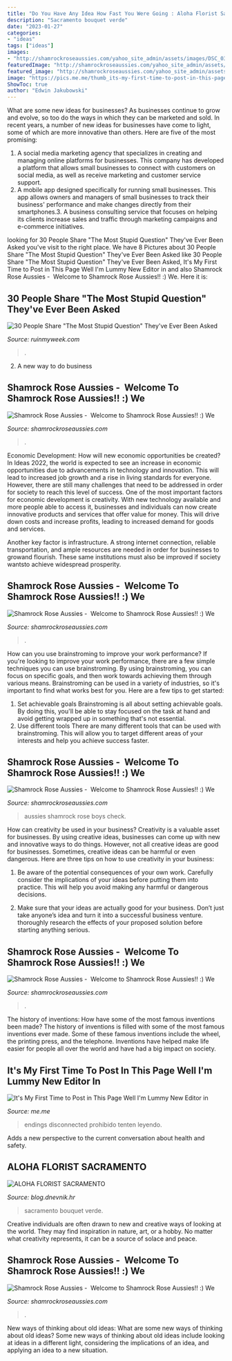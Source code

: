 ```yaml
---
title: "Do You Have Any Idea How Fast You Were Going : Aloha Florist Sacramento"
description: "Sacramento bouquet verde"
date: "2023-01-27"
categories:
- "ideas"
tags: ["ideas"]
images:
- "http://shamrockroseaussies.com/yahoo_site_admin/assets/images/DSC_0349.95233123_std.jpg"
featuredImage: "http://shamrockroseaussies.com/yahoo_site_admin/assets/images/DSC_0104.10902513_std.jpg"
featured_image: "http://shamrockroseaussies.com/yahoo_site_admin/assets/images/DSC_0587.312123803_std.JPG"
image: "https://pics.me.me/thumb_its-my-first-time-to-post-in-this-page-well-9623038.png"
ShowToc: true
author: "Edwin Jakubowski"
---
```



What are some new ideas for businesses?
As businesses continue to grow and evolve, so too do the ways in which they can be marketed and sold. In recent years, a number of new ideas for businesses have come to light, some of which are more innovative than others. Here are five of the most promising:
1. A social media marketing agency that specializes in creating and managing online platforms for businesses. This company has developed a platform that allows small businesses to connect with customers on social media, as well as receive marketing and customer service support.
2. A mobile app designed specifically for running small businesses. This app allows owners and managers of small businesses to track their business' performance and make changes directly from their smartphones.3. A business consulting service that focuses on helping its clients increase sales and traffic through marketing campaigns and e-commerce initiatives.
	

		
looking for 30 People Share &quot;The Most Stupid Question&quot; They&#039;ve Ever Been Asked you've visit to the right place. We have 8 Pictures about 30 People Share &quot;The Most Stupid Question&quot; They&#039;ve Ever Been Asked like 30 People Share &quot;The Most Stupid Question&quot; They&#039;ve Ever Been Asked, It&#039;s My First Time to Post in This Page Well I&#039;m Lummy New Editor in and also Shamrock Rose Aussies - ﻿﻿﻿ Welcome to Shamrock Rose Aussies!! :) We. Here it is:
		
    
## 30 People Share &quot;The Most Stupid Question&quot; They&#039;ve Ever Been Asked

<img loading=lazy src="https://cdn.ruinmyweek.com/wp-content/uploads/2020/06/16124203/stupid-questions.jpg" onerror="this.onerror=null;this.src='https://tse3.mm.bing.net/th?id=OIP.PZMwISnuR_3AJKk7lLUgVgHaD4&amp;pid=15.1';" alt="30 People Share &quot;The Most Stupid Question&quot; They&#039;ve Ever Been Asked">

_Source: ruinmyweek.com_

>. 

	

2. A new way to do business 

    
## Shamrock Rose Aussies - ﻿﻿﻿ Welcome To Shamrock Rose Aussies!! :) We

<img loading=lazy src="http://shamrockroseaussies.com/yahoo_site_admin/assets/images/DSC_0587.312123803_std.JPG" onerror="this.onerror=null;this.src='https://tse2.mm.bing.net/th?id=OIP.vu1wUgCG7TsNwsEum4mJ1AHaEI&amp;pid=15.1';" alt="Shamrock Rose Aussies - ﻿﻿﻿ Welcome to Shamrock Rose Aussies!! :) We">

_Source: shamrockroseaussies.com_

>. 

	

Economic Development: How will new economic opportunities be created?
In Ideas 2022, the world is expected to see an increase in economic opportunities due to advancements in technology and innovation. This will lead to increased job growth and a rise in living standards for everyone. However, there are still many challenges that need to be addressed in order for society to reach this level of success. 
One of the most important factors for economic development is creativity. With new technology available and more people able to access it, businesses and individuals can now create innovative products and services that offer value for money. This will drive down costs and increase profits, leading to increased demand for goods and services.

Another key factor is infrastructure. A strong internet connection, reliable transportation, and ample resources are needed in order for businesses to growand flourish. These same institutions must also be improved if society wantsto achieve widespread prosperity.

    
## Shamrock Rose Aussies - ﻿﻿﻿ Welcome To Shamrock Rose Aussies!! :) We

<img loading=lazy src="http://shamrockroseaussies.com/yahoo_site_admin/assets/images/DSC_0349.95233123_std.jpg" onerror="this.onerror=null;this.src='https://tse1.mm.bing.net/th?id=OIP.XN2iUvDr9b744v4SBwNomwHaE-&amp;pid=15.1';" alt="Shamrock Rose Aussies - ﻿﻿﻿ Welcome to Shamrock Rose Aussies!! :) We">

_Source: shamrockroseaussies.com_

>. 

	

How can you use brainstroming to improve your work performance?
If you're looking to improve your work performance, there are a few simple techniques you can use brainstroming. By using brainstroming, you can focus on specific goals, and then work towards achieving them through various means. Brainstroming can be used in a variety of industries, so it's important to find what works best for you. Here are a few tips to get started: 
1. Set achievable goals
Brainstroming is all about setting achievable goals. By doing this, you'll be able to stay focused on the task at hand and avoid getting wrapped up in something that's not essential. 
2. Use different tools
There are many different tools that can be used with brainstroming. This will allow you to target different areas of your interests and help you achieve success faster. 

    
## Shamrock Rose Aussies - ﻿﻿﻿ Welcome To Shamrock Rose Aussies!! :) We

<img loading=lazy src="http://shamrockroseaussies.com/yahoo_site_admin/assets/images/DSC_0104.10902513_std.jpg" onerror="this.onerror=null;this.src='https://tse4.mm.bing.net/th?id=OIP.N4YzT470gLCDwjPvPYCCsAHaE8&amp;pid=15.1';" alt="Shamrock Rose Aussies - ﻿﻿﻿ Welcome to Shamrock Rose Aussies!! :) We">

_Source: shamrockroseaussies.com_

>aussies shamrock rose boys check. 

	

How can creativity be used in your business?
Creativity is a valuable asset for businesses. By using creative ideas, businesses can come up with new and innovative ways to do things. However, not all creative ideas are good for businesses. Sometimes, creative ideas can be harmful or even dangerous. Here are three tips on how to use creativity in your business: 
1) Be aware of the potential consequences of your own work. Carefully consider the implications of your ideas before putting them into practice. This will help you avoid making any harmful or dangerous decisions. 

2) Make sure that your ideas are actually good for your business. Don’t just take anyone’s idea and turn it into a successful business venture. thoroughly research the effects of your proposed solution before starting anything serious.

    
## Shamrock Rose Aussies - ﻿﻿﻿ Welcome To Shamrock Rose Aussies!! :) We

<img loading=lazy src="http://shamrockroseaussies.com/yahoo_site_admin/assets/images/DSC_0354.95233241_std.jpg" onerror="this.onerror=null;this.src='https://tse2.mm.bing.net/th?id=OIP.tKZ7SRJSoJLoXo2urBcI_AHaE-&amp;pid=15.1';" alt="Shamrock Rose Aussies - ﻿﻿﻿ Welcome to Shamrock Rose Aussies!! :) We">

_Source: shamrockroseaussies.com_

>. 

	

The history of inventions: How have some of the most famous inventions been made?
The history of inventions is filled with some of the most famous inventions ever made. Some of these famous inventions include the wheel, the printing press, and the telephone. Inventions have helped make life easier for people all over the world and have had a big impact on society.

    
## It&#039;s My First Time To Post In This Page Well I&#039;m Lummy New Editor In

<img loading=lazy src="https://pics.me.me/thumb_its-my-first-time-to-post-in-this-page-well-9623038.png" onerror="this.onerror=null;this.src='https://tse3.mm.bing.net/th?id=OIP.T_UdD7wxp9CfEuo1Aoxy7QAAAA&amp;pid=15.1';" alt="It&#039;s My First Time to Post in This Page Well I&#039;m Lummy New Editor in">

_Source: me.me_

>endings disconnected prohibido tenten leyendo. 

	

Adds a new perspective to the current conversation about health and safety.

    
## ALOHA FLORIST SACRAMENTO

<img loading=lazy src="http://bit.ly/pAl5SM" onerror="this.onerror=null;this.src='https://tse2.mm.bing.net/th?id=OIP.lycazRfQW6FxEP2T95zNpQHaE8&amp;pid=15.1';" alt="ALOHA FLORIST SACRAMENTO">

_Source: blog.dnevnik.hr_

>sacramento bouquet verde. 

	

Creative individuals are often drawn to new and creative ways of looking at the world. They may find inspiration in nature, art, or a hobby. No matter what creativity represents, it can be a source of solace and peace.

    
## Shamrock Rose Aussies - ﻿﻿﻿ Welcome To Shamrock Rose Aussies!! :) We

<img loading=lazy src="http://shamrockroseaussies.com/yahoo_site_admin/assets/images/DSC_0156.176182102_std.JPG" onerror="this.onerror=null;this.src='https://tse2.mm.bing.net/th?id=OIP.ifTglChDwh_WkXReo-eugQHaE9&amp;pid=15.1';" alt="Shamrock Rose Aussies - ﻿﻿﻿ Welcome to Shamrock Rose Aussies!! :) We">

_Source: shamrockroseaussies.com_

>. 

	

New ways of thinking about old ideas: What are some new ways of thinking about old ideas?
Some new ways of thinking about old ideas include looking at ideas in a different light, considering the implications of an idea, and applying an idea to a new situation.

